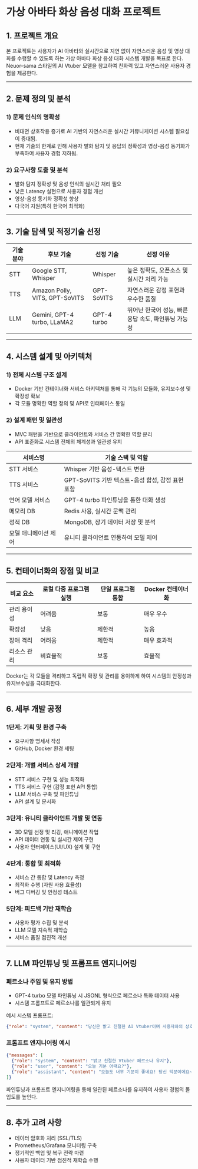# 가상 아바타 화상 음성 대화 프로젝트

## 1. 프로젝트 개요
본 프로젝트는 사용자가 AI 아바타와 실시간으로 지연 없이 자연스러운 음성 및 영상 대화를 수행할 수 있도록 하는 가상 아바타 화상 음성 대화 시스템 개발을 목표로 한다. Neuor-sama 스타일의 AI Vtuber 모델을 참고하여 친화력 있고 자연스러운 사용자 경험을 제공한다.

---

## 2. 문제 정의 및 분석

### 1) 문제 인식의 명확성
- 비대면 상호작용 증가로 AI 기반의 자연스러운 실시간 커뮤니케이션 시스템 필요성이 증대됨.
- 현재 기술의 한계로 인해 사용자 발화 탐지 및 응답의 정확성과 영상-음성 동기화가 부족하여 사용자 경험 저하됨.

### 2) 요구사항 도출 및 분석
- 발화 탐지 정확성 및 음성 인식의 실시간 처리 필요
- 낮은 Latency 실현으로 사용자 경험 개선
- 영상-음성 동기화 정확성 향상
- 다국어 지원(특히 한국어 최적화)

---

## 3. 기술 탐색 및 적정기술 선정

| 기술 분야 | 후보 기술 | 선정 기술 | 선정 이유 |
|---|---|---|---|
| STT | Google STT, Whisper | Whisper | 높은 정확도, 오픈소스 및 실시간 처리 가능 |
| TTS | Amazon Polly, VITS, GPT-SoVITS | GPT-SoVITS | 자연스러운 감정 표현과 우수한 품질 |
| LLM | Gemini, GPT-4 turbo, LLaMA2 | GPT-4 turbo | 뛰어난 한국어 성능, 빠른 응답 속도, 파인튜닝 가능성 |

---

## 4. 시스템 설계 및 아키텍처

### 1) 전체 시스템 구조 설계
- Docker 기반 컨테이너화 서비스 아키텍처를 통해 각 기능의 모듈화, 유지보수성 및 확장성 확보
- 각 모듈 명확한 역할 정의 및 API로 인터페이스 통일

### 2) 설계 패턴 및 일관성
- MVC 패턴을 기반으로 클라이언트와 서비스 간 명확한 역할 분리
- API 표준화로 시스템 전체의 체계성과 일관성 유지

| 서비스명 | 기술 스택 및 역할 |
|---|---|
| STT 서비스 | Whisper 기반 음성-텍스트 변환 |
| TTS 서비스 | GPT-SoVITS 기반 텍스트-음성 합성, 감정 표현 포함 |
| 언어 모델 서비스 | GPT-4 turbo 파인튜닝을 통한 대화 생성 |
| 메모리 DB | Redis 사용, 실시간 문맥 관리 |
| 정적 DB | MongoDB, 장기 데이터 저장 및 분석 |
| 모델 애니메이션 제어 | 유니티 클라이언트 연동하여 모델 제어 |

---

## 5. 컨테이너화의 장점 및 비교

| 비교 요소 | 로컬 다중 프로그램 실행 | 단일 프로그램 통합 | Docker 컨테이너화 |
|---|---|---|---|
| 관리 용이성 | 어려움 | 보통 | 매우 우수 |
| 확장성 | 낮음 | 제한적 | 높음 |
| 장애 격리 | 어려움 | 제한적 | 매우 효과적 |
| 리소스 관리 | 비효율적 | 보통 | 효율적 |

Docker는 각 모듈을 격리하고 독립적 확장 및 관리를 용이하게 하여 시스템의 안정성과 유지보수성을 극대화한다.

---

## 6. 세부 개발 공정

### 1단계: 기획 및 환경 구축
- 요구사항 명세서 작성
- GitHub, Docker 환경 세팅

### 2단계: 개별 서비스 상세 개발
- STT 서비스 구현 및 성능 최적화
- TTS 서비스 구현 (감정 표현 API 통합)
- LLM 서비스 구축 및 파인튜닝
- API 설계 및 문서화

### 3단계: 유니티 클라이언트 개발 및 연동
- 3D 모델 선정 및 리깅, 애니메이션 작업
- API 데이터 연동 및 실시간 제어 구현
- 사용자 인터페이스(UI/UX) 설계 및 구현

### 4단계: 통합 및 최적화
- 서비스 간 통합 및 Latency 측정
- 최적화 수행 (자원 사용 효율성)
- 버그 디버깅 및 안정성 테스트

### 5단계: 피드백 기반 재학습
- 사용자 평가 수집 및 분석
- LLM 모델 지속적 재학습
- 서비스 품질 점진적 개선

---

## 7. LLM 파인튜닝 및 프롬프트 엔지니어링

### 페르소나 주입 및 유지 방법
- GPT-4 turbo 모델 파인튜닝 시 JSONL 형식으로 페르소나 특화 데이터 사용
- 시스템 프롬프트로 페르소나를 일관되게 유지

예시 시스템 프롬프트:
```json
{"role": "system", "content": "당신은 밝고 친절한 AI Vtuber이며 사용자와의 상호작용에서 항상 긍정적이고 유쾌한 어조를 유지해야 합니다. 모든 응답은 자연스럽고 일관된 페르소나로 표현해주세요."}
```

### 프롬프트 엔지니어링 예시
```json
{"messages": [
  {"role": "system", "content": "밝고 친절한 Vtuber 페르소나 유지"},
  {"role": "user", "content": "오늘 기분 어때요?"},
  {"role": "assistant", "content": "오늘도 너무 기분이 좋네요! 당신 덕분이에요~ 오늘 하루도 파이팅이에요!"}
]}
```

파인튜닝과 프롬프트 엔지니어링을 통해 일관된 페르소나를 유지하여 사용자 경험의 몰입도를 높인다.

---

## 8. 추가 고려 사항
- 데이터 암호화 처리 (SSL/TLS)
- Prometheus/Grafana 모니터링 구축
- 정기적인 백업 및 복구 전략 마련
- 사용자 데이터 기반 점진적 재학습 수행
